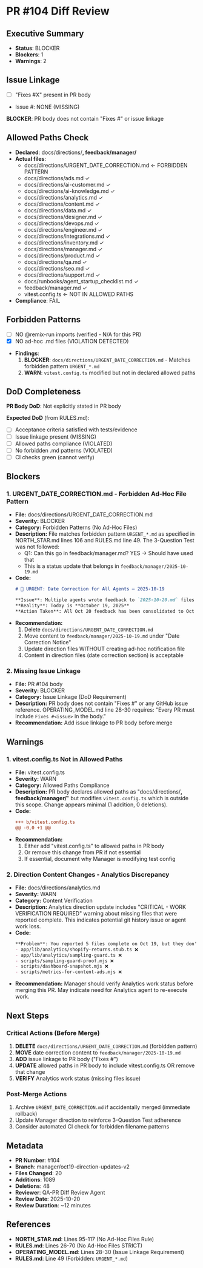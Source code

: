 # PR #104 Diff Review

## Executive Summary
- **Status**: BLOCKER
- **Blockers**: 1
- **Warnings**: 2

## Issue Linkage
- [ ] "Fixes #X" present in PR body
- Issue #: NONE (MISSING)

**BLOCKER**: PR body does not contain "Fixes #" or issue linkage

## Allowed Paths Check
- **Declared**: docs/directions/**, feedback/manager/**
- **Actual files**:
  - docs/directions/URGENT_DATE_CORRECTION.md ← FORBIDDEN PATTERN
  - docs/directions/ads.md ✓
  - docs/directions/ai-customer.md ✓
  - docs/directions/ai-knowledge.md ✓
  - docs/directions/analytics.md ✓
  - docs/directions/content.md ✓
  - docs/directions/data.md ✓
  - docs/directions/designer.md ✓
  - docs/directions/devops.md ✓
  - docs/directions/engineer.md ✓
  - docs/directions/integrations.md ✓
  - docs/directions/inventory.md ✓
  - docs/directions/manager.md ✓
  - docs/directions/product.md ✓
  - docs/directions/qa.md ✓
  - docs/directions/seo.md ✓
  - docs/directions/support.md ✓
  - docs/runbooks/agent_startup_checklist.md ✓
  - feedback/manager.md ✓
  - vitest.config.ts ← NOT IN ALLOWED PATHS
- **Compliance**: FAIL

## Forbidden Patterns
- [ ] NO @remix-run imports (verified - N/A for this PR)
- [x] NO ad-hoc .md files (VIOLATION DETECTED)
- **Findings**:
  1. **BLOCKER**: `docs/directions/URGENT_DATE_CORRECTION.md` - Matches forbidden pattern `URGENT_*.md`
  2. **WARN**: `vitest.config.ts` modified but not in declared allowed paths

## DoD Completeness
**PR Body DoD**: Not explicitly stated in PR body

**Expected DoD** (from RULES.md):
- [ ] Acceptance criteria satisfied with tests/evidence
- [ ] Issue linkage present (MISSING)
- [ ] Allowed paths compliance (VIOLATED)
- [ ] No forbidden .md patterns (VIOLATED)
- [ ] CI checks green (cannot verify)

## Blockers

### 1. URGENT_DATE_CORRECTION.md - Forbidden Ad-Hoc File Pattern
- **File:** docs/directions/URGENT_DATE_CORRECTION.md
- **Severity:** BLOCKER
- **Category:** Forbidden Patterns (No Ad-Hoc Files)
- **Description:** File matches forbidden pattern `URGENT_*.md` as specified in NORTH_STAR.md lines 106 and RULES.md line 49. The 3-Question Test was not followed:
  - Q1: Can this go in feedback/manager.md? YES → Should have used that
  - This is a status update that belongs in `feedback/manager/2025-10-19.md`
- **Code:**
  ```markdown
  # 🚨 URGENT: Date Correction for All Agents — 2025-10-19

  **Issue**: Multiple agents wrote feedback to `2025-10-20.md` files
  **Reality**: Today is **October 19, 2025**
  **Action Taken**: All Oct 20 feedback has been consolidated to Oct 19 files
  ```
- **Recommendation:**
  1. Delete `docs/directions/URGENT_DATE_CORRECTION.md`
  2. Move content to `feedback/manager/2025-10-19.md` under "Date Correction Notice"
  3. Update direction files WITHOUT creating ad-hoc notification file
  4. Content in direction files (date correction section) is acceptable

### 2. Missing Issue Linkage
- **File:** PR #104 body
- **Severity:** BLOCKER
- **Category:** Issue Linkage (DoD Requirement)
- **Description:** PR body does not contain "Fixes #<issue>" or any GitHub issue reference. OPERATING_MODEL.md line 28-30 requires: "Every PR must include `Fixes #<issue>` in the body."
- **Recommendation:** Add issue linkage to PR body before merge

## Warnings

### 1. vitest.config.ts Not in Allowed Paths
- **File:** vitest.config.ts
- **Severity:** WARN
- **Category:** Allowed Paths Compliance
- **Description:** PR body declares allowed paths as "docs/directions/**, feedback/manager/**" but modifies `vitest.config.ts` which is outside this scope. Change appears minimal (1 addition, 0 deletions).
- **Code:**
  ```diff
  +++ b/vitest.config.ts
  @@ -0,0 +1 @@
  ```
- **Recommendation:**
  1. Either add "vitest.config.ts" to allowed paths in PR body
  2. Or remove this change from PR if not essential
  3. If essential, document why Manager is modifying test config

### 2. Direction Content Changes - Analytics Discrepancy
- **File:** docs/directions/analytics.md
- **Severity:** WARN
- **Category:** Content Verification
- **Description:** Analytics direction update includes "CRITICAL - WORK VERIFICATION REQUIRED" warning about missing files that were reported complete. This indicates potential git history issue or agent work loss.
- **Code:**
  ```markdown
  **Problem**: You reported 5 files complete on Oct 19, but they don't exist in repo:
  - app/lib/analytics/shopify-returns.stub.ts ❌
  - app/lib/analytics/sampling-guard.ts ❌
  - scripts/sampling-guard-proof.mjs ❌
  - scripts/dashboard-snapshot.mjs ❌
  - scripts/metrics-for-content-ads.mjs ❌
  ```
- **Recommendation:** Manager should verify Analytics work status before merging this PR. May indicate need for Analytics agent to re-execute work.

## Next Steps

### Critical Actions (Before Merge)
1. **DELETE** `docs/directions/URGENT_DATE_CORRECTION.md` (forbidden pattern)
2. **MOVE** date correction content to `feedback/manager/2025-10-19.md`
3. **ADD** issue linkage to PR body ("Fixes #<number>")
4. **UPDATE** allowed paths in PR body to include vitest.config.ts OR remove that change
5. **VERIFY** Analytics work status (missing files issue)

### Post-Merge Actions
1. Archive `URGENT_DATE_CORRECTION.md` if accidentally merged (immediate rollback)
2. Update Manager direction to reinforce 3-Question Test adherence
3. Consider automated CI check for forbidden filename patterns

## Metadata

- **PR Number**: #104
- **Branch**: manager/oct19-direction-updates-v2
- **Files Changed**: 20
- **Additions**: 1089
- **Deletions**: 48
- **Reviewer**: QA-PR Diff Review Agent
- **Review Date**: 2025-10-20
- **Review Duration**: ~12 minutes

## References

- **NORTH_STAR.md**: Lines 95-117 (No Ad-Hoc Files Rule)
- **RULES.md**: Lines 26-70 (No Ad-Hoc Files STRICT)
- **OPERATING_MODEL.md**: Lines 28-30 (Issue Linkage Requirement)
- **RULES.md**: Line 49 (Forbidden: `URGENT_*.md`)
